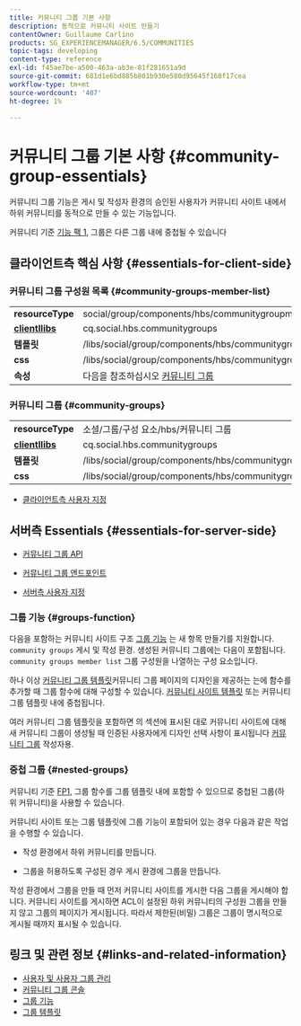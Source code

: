 ```yaml
---
title: 커뮤니티 그룹 기본 사항
description: 동적으로 커뮤니티 사이트 만들기
contentOwner: Guillaume Carlino
products: SG_EXPERIENCEMANAGER/6.5/COMMUNITIES
topic-tags: developing
content-type: reference
exl-id: f45ae7be-a500-463a-ab3e-81f281651a9d
source-git-commit: 681d1e6bd885b801b930e580d95645f160f17cea
workflow-type: tm+mt
source-wordcount: '407'
ht-degree: 1%

---
```


# 커뮤니티 그룹 기본 사항  {#community-group-essentials}

커뮤니티 그룹 기능은 게시 및 작성자 환경의 승인된 사용자가 커뮤니티 사이트 내에서 하위 커뮤니티를 동적으로 만들 수 있는 기능입니다.

커뮤니티 기준 [기능 팩 1](deploy-communities.md#latestfeaturepack), 그룹은 다른 그룹 내에 중첩될 수 있습니다

## 클라이언트측 핵심 사항 {#essentials-for-client-side}

### 커뮤니티 그룹 구성원 목록 {#community-groups-member-list}

<table>
 <tbody>
  <tr>
   <td> <strong>resourceType</strong></td>
   <td>social/group/components/hbs/communitygroupmemberlist</td>
  </tr>
  <tr>
   <td> <a href="clientlibs.md"><strong>clientllibs</strong></a></td>
   <td>cq.social.hbs.communitygroups</td>
  </tr>
  <tr>
   <td> <strong>템플릿</strong></td>
   <td> /libs/social/group/components/hbs/communitygroupmemberlist/communitygroupmemberlist.hbs<br /> </td>
  </tr>
  <tr>
   <td> <strong>css</strong></td>
   <td> /libs/social/group/components/hbs/communitygroupmemberlist/clientlibs/memberList.css</td>
  </tr>
  <tr>
   <td><strong>속성</strong></td>
   <td>다음을 참조하십시오 <a href="creating-groups.md">커뮤니티 그룹</a></td>
  </tr>
 </tbody>
</table>

### 커뮤니티 그룹 {#community-groups}

<table>
 <tbody>
  <tr>
   <td> <strong>resourceType</strong></td>
   <td>소셜/그룹/구성 요소/hbs/커뮤니티 그룹</td>
  </tr>
  <tr>
   <td> <a href="clientlibs.md"><strong>clientllibs</strong></a></td>
   <td>cq.social.hbs.communitygroups</td>
  </tr>
  <tr>
   <td> <strong>템플릿</strong></td>
   <td> /libs/social/group/components/hbs/communitygroups/communitygroups.hbs<br /> </td>
  </tr>
  <tr>
   <td> <strong>css</strong></td>
   <td> /libs/social/group/components/hbs/communitygroupmemberlist/clientlibs/communitygroups.css</td>
  </tr>
 </tbody>
</table>

* [클라이언트측 사용자 지정](client-customize.md)

## 서버측 Essentials {#essentials-for-server-side}

* [커뮤니티 그룹 API](https://developer.adobe.com/experience-manager/reference-materials/6-5/javadoc/com/adobe/cq/social/group/client/api/package-summary.html)

* [커뮤니티 그룹 엔드포인트](https://developer.adobe.com/experience-manager/reference-materials/6-5/javadoc/com/adobe/cq/social/group/client/endpoints/package-summary.html)

* [서버측 사용자 지정](server-customize.md)

### 그룹 기능 {#groups-function}

다음을 포함하는 커뮤니티 사이트 구조 [그룹 기능](functions.md#groups-function) 는 새 항목 만들기를 지원합니다. `community groups` 게시 및 작성 환경. 생성된 커뮤니티 그룹에는 다음이 포함됩니다. `community groups member list` 그룹 구성원을 나열하는 구성 요소입니다.

하나 이상 [커뮤니티 그룹 템플릿](tools-groups.md)커뮤니티 그룹 페이지의 디자인을 제공하는 는에 함수를 추가할 때 그룹 함수에 대해 구성할 수 있습니다. [커뮤니티 사이트 템플릿](sites.md) 또는 커뮤니티 그룹 템플릿 내에 중첩됩니다.

여러 커뮤니티 그룹 템플릿을 포함하면 의 섹션에 표시된 대로 커뮤니티 사이트에 대해 새 커뮤니티 그룹이 생성될 때 인증된 사용자에게 디자인 선택 사항이 표시됩니다 [커뮤니티 그룹](creating-groups.md) 작성자용.

### 중첩 그룹 {#nested-groups}

커뮤니티 기준 [FP1](deploy-communities.md#latestfeaturepack), 그룹 함수를 그룹 템플릿 내에 포함할 수 있으므로 중첩된 그룹(하위 커뮤니티)을 사용할 수 있습니다.

커뮤니티 사이트 또는 그룹 템플릿에 그룹 기능이 포함되어 있는 경우 다음과 같은 작업을 수행할 수 있습니다.

* 작성 환경에서 하위 커뮤니티를 만듭니다.

* 그룹을 허용하도록 구성된 경우 게시 환경에 그룹을 만듭니다.

작성 환경에서 그룹을 만들 때 먼저 커뮤니티 사이트를 게시한 다음 그룹을 게시해야 합니다. 커뮤니티 사이트를 게시하면 ACL이 설정된 하위 커뮤니티의 구성원 그룹을 만들지 않고 그룹의 페이지가 게시됩니다. 따라서 제한된(비밀) 그룹은 그룹이 명시적으로 게시될 때까지 표시될 수 있습니다.

## 링크 및 관련 정보 {#links-and-related-information}

* [사용자 및 사용자 그룹 관리](users.md)
* [커뮤니티 그룹 콘솔](groups.md)
* [그룹 기능](functions.md#groups-function)
* [그룹 템플릿](tools-groups.md)
